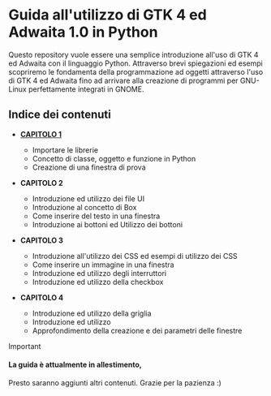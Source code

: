 # Guida all'utilizzo di GTK 4 ed Adwaita 1.0 in Python
Questo repository vuole essere una semplice introduzione all'uso di GTK 4 ed Adwaita con il linguaggio Python. Attraverso brevi spiegazioni ed esempi scopriremo le fondamenta della programmazione ad oggetti attraverso l'uso di GTK 4 ed Adwaita fino ad arrivare alla creazione di programmi per GNU-Linux perfettamente integrati in GNOME.

## Indice dei contenuti
- [**CAPITOLO 1**](Capitoli/Capitolo_1.md)
  - Importare le librerie
  - Concetto di classe, oggetto e funzione in Python
  - Creazione di una finestra di prova
    
- **CAPITOLO 2**
  - Introduzione ed utilizzo dei file UI
  - Introduzione al concetto di Box
  - Come inserire del testo in una finestra
  - Introduzione ai bottoni ed Utilizzo dei bottoni

- **CAPITOLO 3**
  - Introduzione all'utilizzo dei CSS ed esempi di utilizzo dei CSS
  - Come inserire un immagine in una finestra
  - Introduzione ed utilizzo degli interruttori
  - Introduzione ed utilizzo della checkbox

- **CAPITOLO 4**
  - Introduzione ed utilizzo della griglia
  - Introduzione ed utilizzo
  - Approfondimento della creazione e dei parametri delle finestre

> [!IMPORTANT]
> #### La guida è attualmente in allestimento,
> Presto saranno aggiunti altri contenuti. Grazie per la pazienza :)


    



































